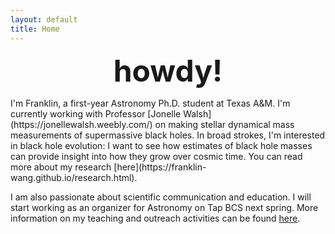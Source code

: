 ```yaml
---
layout: default
title: Home
---
```


<p style="text-align: center;"> <font size="10"> <strong>howdy!</strong> </font></p>
I'm Franklin, a first-year Astronomy Ph.D. student at Texas A&M. I'm currently working with Professor [Jonelle Walsh](https://jonellewalsh.weebly.com/) on making stellar dynamical mass measurements of supermassive black holes. In broad strokes, I'm interested in black hole evolution: I want to see how estimates of black hole masses can provide insight into how they grow over cosmic time. You can read more about my research [here](https://franklin-wang.github.io/research.html).



I am also passionate about scientific communication and education. I will start working as an organizer for Astronomy on Tap BCS next spring. More information on my teaching and outreach activities can be found [here](https://franklin-wang.github.io/outreach.html). 

